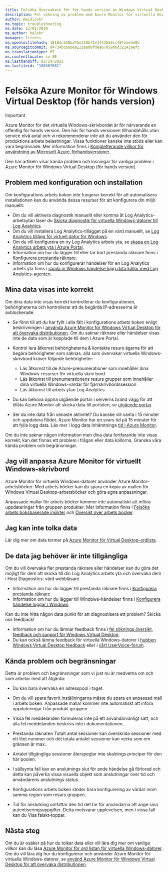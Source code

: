 ```yaml
---
title: Felsöka Övervakare för för hands version av Windows Virtual Desktop – Azure
description: Fel sökning av problem med Azure Monitor för virtuella Windows-datorer.
author: Heidilohr
ms.topic: troubleshooting
ms.date: 12/01/2020
ms.author: helohr
manager: lizross
ms.openlocfilehash: 1818dc558ba45e318b71e1443556cc48feaede8b
ms.sourcegitcommit: d4734bc680ea221ea80fdea67859d6d32241aefc
ms.translationtype: MT
ms.contentlocale: sv-SE
ms.lasthandoff: 02/14/2021
ms.locfileid: "100367681"
---
```

# <a name="troubleshoot-azure-monitor-for-windows-virtual-desktop-preview"></a>Felsöka Azure Monitor för Windows Virtual Desktop (för hands version)

>[!IMPORTANT]
>Azure Monitor för det virtuella Windows-skrivbordet är för närvarande en offentlig för hands version. Den här för hands versionen tillhandahålls utan service nivå avtal och vi rekommenderar inte att du använder den för produktions arbets belastningar. Vissa funktioner kanske inte stöds eller kan vara begränsade. Mer information finns i [Kompletterande villkor för användning av Microsoft Azure-förhandsversioner](https://azure.microsoft.com/support/legal/preview-supplemental-terms/).

Den här artikeln visar kända problem och lösningar för vanliga problem i Azure Monitor för Windows Virtual Desktop (för hands version).

## <a name="issues-with-configuration-and-setup"></a>Problem med konfiguration och installation

Om konfigurations arbets boken inte fungerar korrekt för att automatisera installationen kan du använda dessa resurser för att konfigurera din miljö manuellt:

- Om du vill aktivera diagnostik manuellt eller komma åt Log Analytics-arbetsytan läser du [Skicka diagnostik för virtuella Windows-datorer till Log Analytics](diagnostics-log-analytics.md).
- Om du vill installera Log Analytics-tillägget på en värd manuellt, se [Log Analytics tillägg för virtuell dator för Windows](../virtual-machines/extensions/oms-windows.md).
- Om du vill konfigurera en ny Log Analytics arbets yta, se [skapa en Log Analytics arbets yta i Azure Portal](../azure-monitor/learn/quick-create-workspace.md).
- Information om hur du lägger till eller tar bort prestanda räknare finns i [Konfigurera prestanda räknare](../azure-monitor/platform/data-sources-performance-counters.md).
- Information om hur du konfigurerar händelser för en Log Analytics arbets yta finns i [samla in Windows händelse logg data källor med Log Analytics-agenten](../azure-monitor/platform/data-sources-windows-events.md).

## <a name="my-data-isnt-displaying-properly"></a>Mina data visas inte korrekt

Om dina data inte visas korrekt kontrollerar du konfigurationen, behörigheterna och kontrollerar att de begärda IP-adresserna är avblockerade. 

- Se först till att du har fyllt i alla fält i konfigurations arbets boken enligt beskrivningen i [använda Azure Monitor för Windows Virtual Desktop för att övervaka distributionen](azure-monitor.md). Om du saknar räknare eller händelser visas inte de data som är kopplade till dem i Azure Portal.

- Kontrol lera åtkomst behörigheterna & kontakta resurs ägarna för att begära behörigheter som saknas. alla som övervakar virtuella Windows-skrivbord kräver följande behörigheter:

    - Läs åtkomst till de Azure-prenumerationer som innehåller dina Windows-resurser för virtuella skriv bord
    - Läs åtkomst till prenumerationens resurs grupper som innehåller dina virtuella Windows-värdar för fjärrskrivbordssession 
    - Läs åtkomst till arbets ytan Log Analytics

- Du kan behöva öppna utgående portar i serverns brand vägg för att tillåta Azure Monitor att skicka data till portalen, se [utgående portar](https://docs.microsoft.com/azure/azure-monitor/app/ip-addresses). 

- Ser du inte data från senaste aktivitet? Du kanske vill vänta i 15 minuter och uppdatera flödet. Azure Monitor har en svars tid på 15 minuter för att fylla logg data. Läs mer i logg data Inhämtnings [tid i Azure Monitor](../azure-monitor/platform/data-ingestion-time.md).

Om du inte saknar någon information men dina data fortfarande inte visas korrekt, kan det finnas ett problem i frågan eller data källorna. Granska våra kända problem och begränsningar. 

## <a name="i-want-to-customize-azure-monitor-for-windows-virtual-desktop"></a>Jag vill anpassa Azure Monitor för virtuellt Windows-skrivbord

Azure Monitor för virtuella Windows-datorer använder Azure Monitor-arbetsböcker. Med arbets böcker kan du spara en kopia av mallen för Windows Virtual Desktop-arbetsböcker och göra egna anpassningar.

Anpassade mallar för arbets böcker kommer inte automatiskt att införa uppdateringar från gruppen produkter. Mer information finns i [Felsöka arbets boksbaserade insikter](../azure-monitor/insights/troubleshoot-workbooks.md) och [Översikt över arbets böcker](../azure-monitor/platform/workbooks-overview.md).

## <a name="i-cant-interpret-the-data"></a>Jag kan inte tolka data

Lär dig mer om data termer på [Azure Monitor för Virtual Desktop-ordlista](azure-monitor-glossary.md).

## <a name="the-data-i-need-isnt-available"></a>De data jag behöver är inte tillgängliga

Om du vill övervaka fler prestanda räknare eller händelser kan du göra det möjligt för dem att skicka till din Log Analytics arbets yta och övervaka dem i Host Diagnostics: värd webbläsare. 

- Information om hur du lägger till prestanda räknare finns i [Konfigurera prestanda räknare](https://docs.microsoft.com/azure/azure-monitor/platform/data-sources-performance-counters#configuring-performance-counters)
- Information om hur du lägger till Windows-händelser finns i [Konfigurera händelse loggar i Windows](https://docs.microsoft.com/azure/azure-monitor/platform/data-sources-windows-events#configuring-windows-event-logs)

Kan du inte hitta någon data punkt för att diagnostisera ett problem? Skicka oss feedback!

- Information om hur du lämnar feedback finns i [fel söknings översikt, feedback och support för Windows Virtual Desktop](troubleshoot-set-up-overview.md).
- Du kan också lämna feedback för virtuella Windows-datorer i [hubben Windows Virtual Desktop feedback](https://support.microsoft.com/help/4021566/windows-10-send-feedback-to-microsoft-with-feedback-hub-app) eller i [vårt UserVoice-forum](https://windowsvirtualdesktop.uservoice.com/forums/921118-general).

## <a name="known-issues-and-limitations"></a>Kända problem och begränsningar

Detta är problem och begränsningar som vi just nu är medvetna om och som arbetar med att åtgärda:

- Du kan bara övervaka en adresspool i taget. 

- Om du vill spara favorit inställningarna måste du spara en anpassad mall i arbets boken. Anpassade mallar kommer inte automatiskt att införa uppdateringar från produkt gruppen.

- Vissa fel meddelanden formuleras inte på ett användarvänligt sätt, och alla fel meddelanden beskrivs inte i dokumentationen.

- Prestanda räknaren Totalt antal sessioner kan överskrida sessioner med ett litet nummer och det totala antalet sessioner kan verka som om gränsen är max.

- Antalet tillgängliga sessioner återspeglar inte skalnings principer för den här poolen. 
    
- I sällsynta fall kan en anslutnings slut för ande händelse gå förlorad och detta kan påverka vissa visuella objekt som anslutningar över tid och användarens anslutnings status.  
    
- Konfigurations arbets boken stöder bara konfigurering av värdar inom samma region som resurs gruppen. 

- Tid för anslutning omfattar den tid det tar för användarna att ange sina autentiseringsuppgifter. Detta motsvarar upplevelsen, men i vissa fall kan du Visa falskt-toppar. 
    

## <a name="next-steps"></a>Nästa steg

Om du är osäker på hur du tolkar data eller vill lära dig mer om vanliga villkor kan du läsa [Azure Monitor för ord listan för virtuella Windows-datorer](azure-monitor-glossary.md). Om du vill lära dig hur du konfigurerar och använder Azure Monitor för virtuella Windows-datorer, se [använd Azure Monitor för Windows Virtual Desktop för att övervaka distributionen](azure-monitor.md).